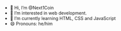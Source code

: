 - 👋 Hi, I’m @Next1Coin
- 👀 I’m interested in web development.
- 🌱 I’m currently learning HTML, CSS and JavaScript
- 😄 Pronouns: he/him

<!---
Next1Coin/Next1Coin is a ✨ special ✨ repository because its `README.md` (this file) appears on your GitHub profile.
You can click the Preview link to take a look at your changes.
--->
